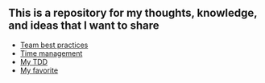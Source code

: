 ## This is a repository for my thoughts, knowledge, and ideas that I want to share

- [Team best practices](team-best-practices.md)
- [Time management](time-management.md)
- [My TDD](my-tdd.md)
- [My favorite](my-favorite.md)
